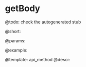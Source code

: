 getBody
=============


@todo:
	check the autogenerated stub

@short:
	

@params:





@example:

@template:	api_method
@descr:

